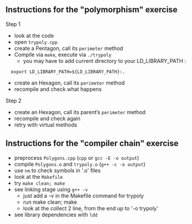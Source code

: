 ## Instructions for the "polymorphism" exercise

Step 1
* look at the code
* open `trypoly.cpp`
* create a Pentagon, call its `perimeter` method
* Compile via `make`, execute via `./trypoly`
  * you may have to add current directory to your LD_LIBRARY_PATH :
```shell
  export LD_LIBRARY_PATH=${LD_LIBRARY_PATH}:.
```
* create an Hexagon, call its `perimeter` method
* recompile and check what happens

Step 2
* create an Hexagon, call its parent’s `perimeter` method
* recompile and check again
* retry with virtual methods


## Instructions for the "compiler chain" exercise

* preprocess `Polygons.cpp` (`cpp` or `gcc -E -o output`)
* compile `Polygons.o` and `trypoly.o` (`g++ -c -o output`)
* use `nm` to check symbols in '.o' files
* look at the `Makefile`
* try `make clean; make`
* see linking stage using `g++ -v`
  * just add a -v in the Makefile command for trypoly
  * run make clean; make
  * look at the collect 2 line, from the end up to '-o trypoly'
* see library dependencies with `ldd`
